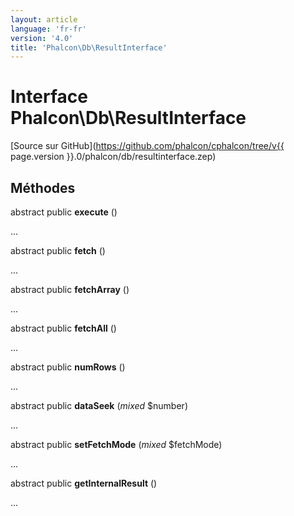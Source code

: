 ```yaml
---
layout: article
language: 'fr-fr'
version: '4.0'
title: 'Phalcon\Db\ResultInterface'
---
```

# Interface **Phalcon\Db\ResultInterface**

[Source sur GitHub](https://github.com/phalcon/cphalcon/tree/v{{ page.version }}.0/phalcon/db/resultinterface.zep)

## Méthodes

abstract public **execute** ()

...

abstract public **fetch** ()

...

abstract public **fetchArray** ()

...

abstract public **fetchAll** ()

...

abstract public **numRows** ()

...

abstract public **dataSeek** (*mixed* $number)

...

abstract public **setFetchMode** (*mixed* $fetchMode)

...

abstract public **getInternalResult** ()

...